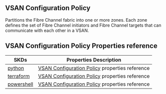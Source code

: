 ## VSAN Configuration Policy
Partitions the Fibre Channel fabric into one or more zones. Each zone defines the set of Fibre Channel initiators and Fibre Channel targets that can communicate with each other in a VSAN. 

## VSAN Configuration Policy Properties reference
| SKDs | Properties Description
| ---- | ------------------- |
| [python](https://github.com/CiscoDevNet/intersight-python/) | [VSAN Configuration Policy](https://github.com/CiscoDevNet/intersight-python/tree/main/intersight/model/fabric_vsan.py) properties reference |                 |
| [terraform](https://github.com/CiscoDevNet/terraform-provider-intersight/) | [VSAN Configuration Policy](https://registry.terraform.io/providers/CiscoDevNet/intersight/latest/docs/resources/fabric_vsan) properties reference |
| [powershell](https://github.com/CiscoDevNet/intersight-powershell/) | [VSAN Configuration Policy](https://github.com/CiscoDevNet/intersight-powershell/blob/main/docs/New-IntersightFabricVsan.md) properties reference
